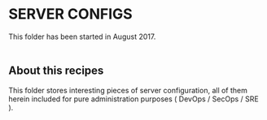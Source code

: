# SERVER CONFIGS
This folder has been started in August 2017.  
<br>

## About this recipes
This folder stores interesting pieces of server configuration, all of them herein included for pure administration purposes ( DevOps / SecOps / SRE ).

